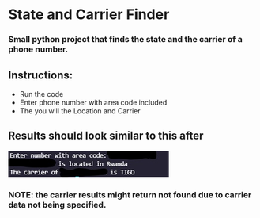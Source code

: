 # State and Carrier Finder
### Small python project that finds the state and the carrier of a phone number.

## Instructions:
- Run the code
- Enter phone number with area code included
- The you will the Location and Carrier

## Results should look similar to this after
![Terminal Example](Assets/terminal_screenshot.jpg)

### NOTE: the carrier results might return not found due to carrier data not being specified.